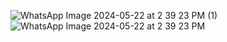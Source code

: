![WhatsApp Image 2024-05-22 at 2 39 23 PM (1)](https://github.com/omar20alaa/ComposeLogin/assets/33086068/af33c0df-2db0-4b1d-a3f2-0e17b2bf1bfd)
![WhatsApp Image 2024-05-22 at 2 39 23 PM](https://github.com/omar20alaa/ComposeLogin/assets/33086068/bf247aad-fad2-4c55-9479-a4602db3a006)
